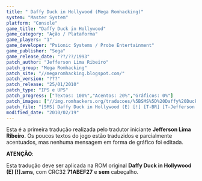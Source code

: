 ```yaml
---
title: " Daffy Duck in Hollywood (Mega Romhacking)"
system: "Master System"
platform: "Console"
game_title: "Daffy Duck in Hollywood"
game_category: "Ação / Plataforma"
game_players: "1"
game_developer: "Psionic Systems / Probe Entertainment"
game_publisher: "Sega"
game_release_date: "??/??/1993"
patch_author: "Jefferson Lima Ribeiro"
patch_group: "Mega Romhacking"
patch_site: "//megaromhacking.blogspot.com/"
patch_version: "???"
patch_release: "25/01/2010"
patch_type: "IPS e UPS"
patch_progress: ["Textos: 100%","Acentos: 20%","Gráficos: 0%"]
patch_images: ["//img.romhackers.org/traducoes/%5BSMS%5D%20Daffy%20Duck%20in%20Hollywood%20-%20Mega%20Romhacking%20-%201.png","//img.romhackers.org/traducoes/%5BSMS%5D%20Daffy%20Duck%20in%20Hollywood%20-%20Mega%20Romhacking%20-%202.png","//img.romhackers.org/traducoes/%5BSMS%5D%20Daffy%20Duck%20in%20Hollywood%20-%20Mega%20Romhacking%20-%203.png"]
patch_file: "[SMS] Daffy Duck in Hollywood (E) [!] [T-BR] [T-Jefferson Lima Ribeiro G-Mega Romhacking] [A-2010].zip"
modified_date: "2010/02/19"
---
```

Esta é a primeira tradução realizada pelo tradutor iniciante <b>Jefferson Lima Ribeiro</b>. Os poucos textos do jogo estão traduzidos e parcialmente acentuados, mas nenhuma mensagem em forma de gráfico foi editada.

<b>ATENÇÃO</b>:

Esta tradução deve ser aplicada na ROM original <b>Daffy Duck in Hollywood (E) [!].sms</b>, com CRC32 <b>71ABEF27</b> e <b>sem</b> cabeçalho.
